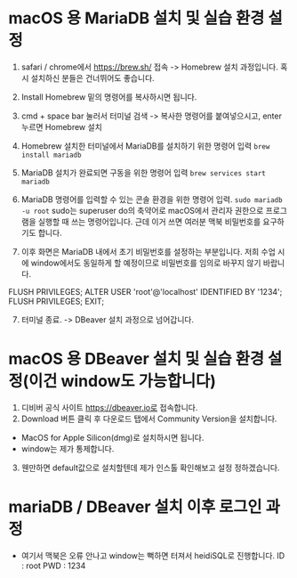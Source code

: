 # macOS 용 MariaDB 설치 및 실습 환경 설정
1. safari / chrome에서 https://brew.sh/ 접속 -> Homebrew 설치 과정입니다. 혹시 설치하신 분들은 건너뛰어도 좋습니다.
  1. Install Homebrew 밑의 명령어를 복사하시면 됩니다.

2. cmd + space bar 눌러서 터미널 검색 -> 복사한 명령어를 붙여넣으시고, enter 누르면 Homebrew 설치

3. Homebrew 설치한 터미널에서 MariaDB를 설치하기 위한 명령어 입력
`brew install mariadb`

4. MariaDB 설치가 완료되면 구동을 위한 명령어 입력
`brew services start mariadb`

5. MariaDB 명령어를 입력할 수 있는 콘솔 환경을 위한 명령어 입력.
`sudo mariadb -u root`
  sudo는 superuser do의 축약어로 macOS에서 관리자 권한으로 프로그램을 실행할 때 쓰는 명령어입니다. 근데 이거 쓰면 여러분 맥북 비밀번호를 요구하기도 합니다.

6. 이후 화면은 MariaDB 내에서 초기 비밀번호를 설정하는 부분입니다. 저희 수업 시에 window에서도 동일하게 할 예정이므로 비밀번호를 임의로 바꾸지 않기 바랍니다.

FLUSH PRIVILEGES;
ALTER USER 'root'@'localhost' IDENTIFIED BY '1234';
FLUSH PRIVILEGES;
EXIT;

7. 터미널 종료. -> DBeaver 설치 과정으로 넘어갑니다.

# macOS 용 DBeaver 설치 및 실습 환경 설정(이건 window도 가능합니다)
1. 디비버 공식 사이트 https://dbeaver.io로 접속합니다.
2. Download 버튼 클릭 후 다운로드 탭에서 Community Version을 설치합니다. 
  - MacOS for Apple Silicon(dmg)로 설치하시면 됩니다.
  - window는 제가 통제합니다.
3. 웬만하면 default값으로 설치할텐데 제가 인스톨 확인해보고 설정 정하겠습니다.

# mariaDB / DBeaver 설치 이후 로그인 과정
- 여기서 맥북은 오류 안나고 window는 뻑하면 터져서 heidiSQL로 진행합니다.
ID : root
PWD : 1234